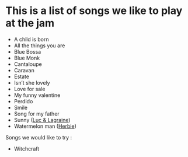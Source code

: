 # This is a list of songs we like to play at the jam

* A child is born
* All the things you are
* Blue Bossa
* Blue Monk
* Cantaloupe
* Caravan
* Estate
* Isn’t she lovely
* Love for sale
* My funny valentine
* Perdido
* Smile
* Song for my father
* Sunny ([Luc & Lagraine](https://www.youtube.com/watch?v=HN0EAfpbXTs))
* Watermelon man ([Herbie](https://www.youtube.com/watch?v=p4ASTMFN-h4))

Songs we would like to try :

* Witchcraft
